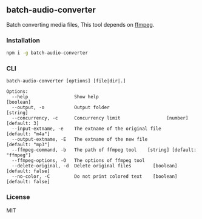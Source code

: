 batch-audio-converter
---

Batch converting media files, This tool depends on [ffmpeg](http://www.ffmpeg.org).

### Installation


```sh
npm i -g batch-audio-converter
```

### CLI

```
batch-audio-converter [options] [file|dir|.]

Options:
  --help                 Show help                                     [boolean]
  --output, -o           Output folder                                  [string]
  --concurrency, -c      Concurrency limit                 [number] [default: 3]
  --input-extname, -e    The extname of the original file       [default: "m4a"]
  --output-extname, -E   The extname of the new file            [default: "mp3"]
  --ffmpeg-command, -b   The path of ffmpeg tool    [string] [default: "ffmpeg"]
  --ffmpeg-options, -O   The options of ffmpeg tool
  --delete-original, -d  Delete original files        [boolean] [default: false]
  --no-color, -C         Do not print colored text    [boolean] [default: false]
```

### License

MIT
